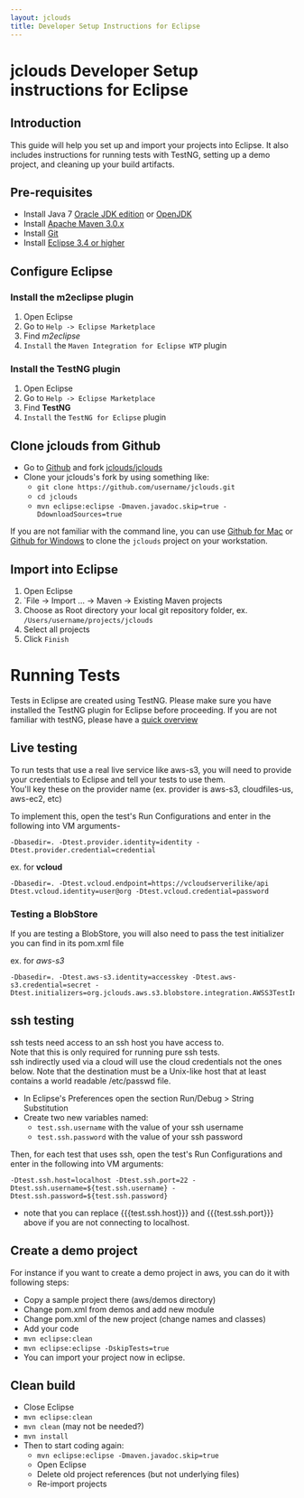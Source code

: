 ```yaml
---
layout: jclouds
title: Developer Setup Instructions for Eclipse
---
```


# jclouds Developer Setup instructions for Eclipse

## Introduction
This guide will help you set up and import your projects into Eclipse. It also includes instructions for running tests with TestNG, setting up a demo project, and cleaning up your build artifacts.

## Pre-requisites
*  Install Java 7 [Oracle JDK edition](http://www.oracle.com/technetwork/java/javase/downloads/index.html) or [OpenJDK](http://openjdk.java.net/install/index.html)
*  Install [Apache Maven 3.0.x](http://maven.apache.org/download.cgi)
*  Install [Git](http://git-scm.com/downloads)
*  Install [Eclipse 3.4 or higher](http://www.eclipse.org/downloads/)


## Configure Eclipse

### Install the m2eclipse plugin
1.  Open Eclipse
2.  Go to `Help -> Eclipse Marketplace`
3.  Find *m2eclipse*
4.  `Install` the `Maven Integration for Eclipse WTP` plugin

### Install the TestNG plugin
1.  Open Eclipse
2.  Go to `Help -> Eclipse Marketplace`
3.  Find **TestNG**
4.  `Install` the `TestNG for Eclipse` plugin

## Clone jclouds from Github

* Go to [Github](https://github.com/) and fork [jclouds/jclouds](https://github.com/jclouds/jclouds)
* Clone your jclouds's fork by using something like:
	* `git clone https://github.com/username/jclouds.git`
	* `cd jclouds`
	* `mvn eclipse:eclipse -Dmaven.javadoc.skip=true -DdownloadSources=true`
	
If you are not familiar with the command line, you can use [Github for Mac](http://mac.github.com/) or [Github for Windows](http://windows.github.com/) to clone the `jclouds` project on your workstation.
	
  	 
## Import into Eclipse
1.  Open Eclipse
2.  `File -> Import … -> Maven -> Existing Maven projects
3.  Choose as Root directory your local git repository folder, ex. `/Users/username/projects/jclouds`
4.  Select all projects
5.  Click `Finish`

# Running Tests

Tests in Eclipse are created using TestNG. Please make sure you have installed the TestNG plugin for Eclipse before proceeding. If you are not familiar with testNG, please have a [quick overview](http://testng.org/doc/eclipse.html)

## Live testing 

To run tests that use a real live service like aws-s3, you will need to provide your credentials to Eclipse and tell your tests to use them.  
You'll key these on the provider name (ex. provider  is aws-s3, cloudfiles-us, aws-ec2, etc)

To implement this, open the test's Run Configurations and enter in the following into VM arguments-

    -Dbasedir=. -Dtest.provider.identity=identity -Dtest.provider.credential=credential

ex. for **vcloud**

    -Dbasedir=. -Dtest.vcloud.endpoint=https://vcloudserverilike/api Dtest.vcloud.identity=user@org -Dtest.vcloud.credential=password

### Testing a BlobStore

If you are testing a BlobStore, you will also need to pass the test initializer you can find in its pom.xml file

ex. for *aws-s3*

    -Dbasedir=. -Dtest.aws-s3.identity=accesskey -Dtest.aws-s3.credential=secret -Dtest.initializers=org.jclouds.aws.s3.blobstore.integration.AWSS3TestInitializer

## ssh testing

ssh tests need access to an ssh host you have access to.  
Note that this is only required for running pure ssh tests.  
ssh indirectly used via a cloud will use the cloud credentials not the ones below. 
Note that the destination must be a Unix-like host that at least contains a world readable /etc/passwd file.

*  In Eclipse's Preferences open the section Run/Debug > String Substitution
*  Create two new variables named:
	*  `test.ssh.username` with the value of your ssh username
	*  `test.ssh.password` with the value of your ssh password

Then, for each test that uses ssh, open the test's Run Configurations and enter in the following into VM arguments:

    -Dtest.ssh.host=localhost -Dtest.ssh.port=22 -Dtest.ssh.username=${test.ssh.username} -Dtest.ssh.password=${test.ssh.password}

*  note that you can replace {{{test.ssh.host}}} and {{{test.ssh.port}}} above if you are not connecting to localhost.


## Create a demo project

For instance if you want to create a demo project in aws, you can do it with following steps:

*  Copy a sample project there (aws/demos directory) 
*  Change pom.xml from demos and add new module
*  Change pom.xml of the new project (change names and classes)
*  Add your code
*  `mvn eclipse:clean`
*  `mvn eclipse:eclipse -DskipTests=true`
*  You  can import your project now in eclipse.



## Clean build 
  * Close Eclipse
  * `mvn eclipse:clean`
  * `mvn clean` (may not be needed?)
  * `mvn install`
  * Then to start coding again:
    * `mvn eclipse:eclipse -Dmaven.javadoc.skip=true`
    * Open Eclipse
    * Delete old project references (but not underlying files)
    * Re-import projects
